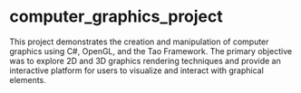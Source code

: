 # computer_graphics_project
This project demonstrates the creation and manipulation of computer graphics using C#, OpenGL, and the Tao Framework. The primary objective was to explore 2D and 3D graphics rendering techniques and provide an interactive platform for users to visualize and interact with graphical elements.
